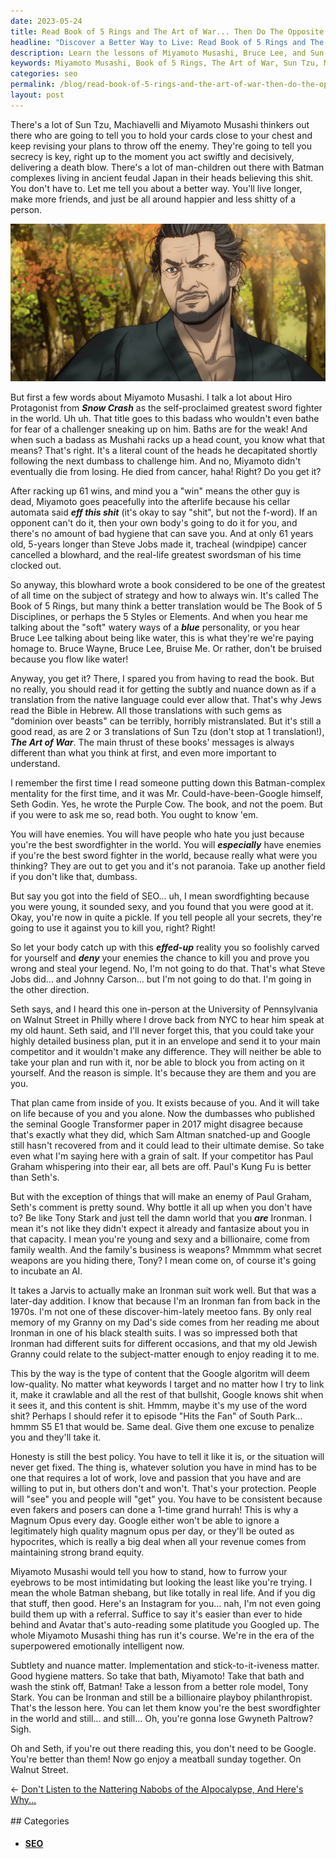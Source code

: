 ```yaml
---
date: 2023-05-24
title: Read Book of 5 Rings and The Art of War... Then Do The Opposite
headline: "Discover a Better Way to Live: Read Book of 5 Rings and The Art of War... Then Do The Opposite!"
description: Learn the lessons of Miyamoto Musashi, Bruce Lee, and Sun Tzu, but don't follow their advice blindly. Instead, take a lesson from Tony Stark and be open and honest about your skills and abilities. Find a balance between secrecy and openness, and don't be afraid to take risks.
keywords: Miyamoto Musashi, Book of 5 Rings, The Art of War, Sun Tzu, Machiavelli, Batman, Bruce Wayne, Bruce Lee, Snow Crash, Hiro Protagonist, Steve Jobs, Johnny Carson, SEO, Seth Godin, Purple Cow, Hebrew Bible, Dominion, Beasts, Google Transformer, Sam Altman, Paul Graham, Kung Fu, Tony Stark, Ironman, South Park, Hits the Fan, S5 E1, Magnum Opus, Brand Equity
categories: seo
permalink: /blog/read-book-of-5-rings-and-the-art-of-war-then-do-the-opposite/
layout: post
---
```



There's a lot of Sun Tzu, Machiavelli and Miyamoto Musashi thinkers out there
who are going to tell you to hold your cards close to your chest and keep
revising your plans to throw off the enemy. They're going to tell you secrecy
is key, right up to the moment you act swiftly and decisively, delivering a
death blow. There's a lot of man-children out there with Batman complexes
living in ancient feudal Japan in their heads believing this shit. You don't
have to. Let me tell you about a better way. You'll live longer, make more
friends, and just be all around happier and less shitty of a person.

![Miyamoto Musashi Book Of 5 Rings](/assets/images/Miyamoto-Musashi-Book-of-5-Rings.webp)

But first a few words about Miyamoto Musashi. I talk a lot about Hiro
Protagonist from ***Snow Crash*** as the self-proclaimed greatest sword fighter
in the world. Uh uh. That title goes to this badass who wouldn't even bathe for
fear of a challenger sneaking up on him. Baths are for the weak! And when such
a badass as Mushahi racks up a head count, you know what that means? That's
right. It's a literal count of the heads he decapitated shortly following the
next dumbass to challenge him. And no, Miyamoto didn't eventually die from
losing. He died from cancer, haha! Right? Do you get it? 

After racking up 61 wins, and mind you a "win" means the other guy is dead,
Miyamoto goes peacefully into the afterlife because his cellar automata said
***eff this shit*** (it's okay to say "shit", but not the f-word). If an
opponent can't do it, then your own body's going to do it for you, and there's
no amount of bad hygiene that can save you. And at only 61 years old, 5-years
longer than Steve Jobs made it, tracheal (windpipe) cancer cancelled a
blowhard, and the real-life greatest swordsman of his time clocked out.

So anyway, this blowhard wrote a book considered to be one of the greatest of
all time on the subject of strategy and how to always win. It's called The Book
of 5 Rings, but many think a better translation would be The Book of 5
Disciplines, or perhaps the 5 Styles or Elements. And when you hear me talking
about the "soft" watery ways of a ***blue*** personality, or you hear Bruce Lee
talking about being like water, this is what they're we're paying homage to.
Bruce Wayne, Bruce Lee, Bruise Me. Or rather, don't be bruised because you flow
like water!

Anyway, you get it? There, I spared you from having to read the book. But no
really, you should read it for getting the subtly and nuance down as if a
translation from the native language could ever allow that. That's why Jews
read the Bible in Hebrew. All those translations with such gems as "dominion
over beasts" can be terribly, horribly mistranslated. But it's still a good
read, as are 2 or 3 translations of Sun Tzu (don't stop at 1 translation!),
***The Art of War***. The main thrust of these books' messages is always
different than what you think at first, and even more important to understand.

I remember the first time I read someone putting down this Batman-complex
mentality for the first time, and it was Mr. Could-have-been-Google himself,
Seth Godin. Yes, he wrote the Purple Cow. The book, and not the poem. But if
you were to ask me so, read both. You ought to know 'em. 

You will have enemies. You will have people who hate you just because you're
the best swordfighter in the world. You will ***especially*** have enemies if
you're the best sword fighter in the world, because really what were you
thinking? They are out to get you and it's not paranoia. Take up another field
if you don't like that, dumbass.

But say you got into the field of SEO... uh, I mean swordfighting because you
were young, it sounded sexy, and you found that you were good at it. Okay,
you're now in quite a pickle. If you tell people all your secrets, they're
going to use it against you to kill you, right? Right!

So let your body catch up with this ***effed-up*** reality you so foolishly
carved for yourself and ***deny*** your enemies the chance to kill you and
prove you wrong and steal your legend. No, I'm not going to do that. That's
what Steve Jobs did... and Johnny Carson... but I'm not going to do that. I'm
going in the other direction.

Seth says, and I heard this one in-person at the University of Pennsylvania on
Walnut Street in Philly where I drove back from NYC to hear him speak at my old
haunt. Seth said, and I'll never forget this, that you could take your highly
detailed business plan, put it in an envelope and send it to your main
competitor and it wouldn't make any difference. They will neither be able to
take your plan and run with it, nor be able to block you from acting on it
yourself. And the reason is simple. It's because they are them and you are you.

That plan came from inside of you. It exists because of you. And it will take
on life because of you and you alone. Now the dumbasses who published the
seminal Google Transformer paper in 2017 might disagree because that's exactly
what they did, which Sam Altman snatched-up and Google still hasn't recovered
from and it could lead to their ultimate demise. So take even what I'm saying
here with a grain of salt. If your competitor has Paul Graham whispering into
their ear, all bets are off. Paul's Kung Fu is better than Seth's.

But with the exception of things that will make an enemy of Paul Graham, Seth's
comment is pretty sound. Why bottle it all up when you don't have to? Be like
Tony Stark and just tell the damn world that you ***are*** Ironman. I mean it's
not like they didn't expect it already and fantasize about you in that
capacity. I mean you're young and sexy and a billionaire, come from family
wealth. And the family's business is weapons? Mmmmm what secret weapons are you
hiding there, Tony? I mean come on, of course it's going to incubate an AI.

It takes a Jarvis to actually make an Ironman suit work well. But that was a
later-day addition. I know that because I'm an Ironman fan from back in the
1970s. I'm not one of these discover-him-lately meetoo fans. By only real
memory of my Granny on my Dad's side comes from her reading me about Ironman in
one of his black stealth suits. I was so impressed both that Ironman had
different suits for different occasions, and that my old Jewish Granny could
relate to the subject-matter enough to enjoy reading it to me.

This by the way is the type of content that the Google algoritm will deem
low-quality. No matter what keywords I target and no matter how I try to link
it, make it crawlable and all the rest of that bullshit, Google knows shit when
it sees it, and this content is shit. Hmmm, maybe it's my use of the word shit?
Perhaps I should refer it to episode "Hits the Fan" of South Park... hmmm S5 E1
that would be. Same deal. Give them one excuse to penalize you and they'll take
it.

Honesty is still the best policy. You have to tell it like it is, or the
situation will never get fixed. The thing is, whatever solution you have in
mind has to be one that requires a lot of work, love and passion that you have
and are willing to put in, but others don't and won't. That's your protection.
People will "see" you and people will "get" you. You have to be consistent
because even fakers and posers can done a 1-time grand hurrah! This is why a
Magnum Opus every day. Google either won't be able to ignore a legitimately
high quality magnum opus per day, or they'll be outed as hypocrites, which is
really a big deal when all your revenue comes from maintaining strong brand
equity.

Miyamoto Musashi would tell you how to stand, how to furrow your eyebrows to be
most intimidating but looking the least like you're trying. I mean the whole
Batman shebang, but like totally in real life. And if you dig that stuff, then
good. Here's an Instagram for you... nah, I'm not even going build them up with
a referral. Suffice to say it's easier than ever to hide behind and Avatar
that's auto-reading some platitude you Googled up. The whole Miyamoto Musashi
thing has run it's course. We're in the era of the superpowered emotionally
intelligent now.

Subtlety and nuance matter. Implementation and stick-to-it-iveness matter. Good
hygiene matters. So take that bath, Miyamoto! Take that bath and wash the stink
off, Batman! Take a lesson from a better role model, Tony Stark. You can be
Ironman and still be a billionaire playboy philanthropist. That's the lesson
here. You can let them know you're the best swordfighter in the world and
still... and still... Oh, you're gonna lose Gwyneth Paltrow? Sigh.

Oh and Seth, if you're out there reading this, you don't need to be Google.
You're better than them! Now go enjoy a meatball sunday together. On Walnut
Street.








<div class="arrow-links"><div class="post-nav-prev"><span class="arrow">&larr;&nbsp;</span><a href="/blog/don-t-listen-to-the-nattering-nabobs-of-the-aipocalypse-and-here-s-why/">Don't Listen to the Nattering Nabobs of the AIpocalypse, And Here's Why...</a></div> &nbsp; <div class="post-nav-next"><a href=""></a></div></div>
## Categories

<ul>
<li><h4><a href='/seo/'>SEO</a></h4></li></ul>